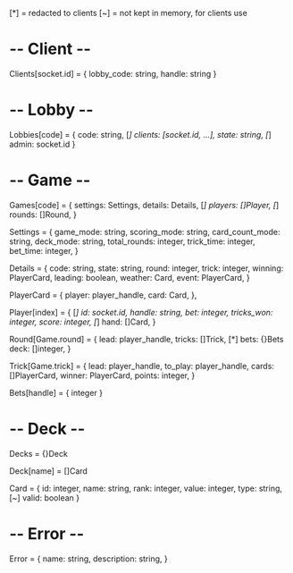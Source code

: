 [*] = redacted to clients
[~] = not kept in memory, for clients use

# -- Client --

Clients[socket.id] = {
    lobby_code: string,
    handle: string
}

# -- Lobby --

Lobbies[code] = {
    code: string,
    [*] clients: [socket.id, ...],
    state: string,
    [*] admin: socket.id
}

# -- Game --

Games[code] = {
    settings: Settings,
    details: Details,
    [*] players: []Player,
    [*] rounds: []Round,
}

Settings = {
    game_mode: string,
    scoring_mode: string,
    card_count_mode: string,
    deck_mode: string,
    total_rounds: integer,
    trick_time: integer,
    bet_time: integer,
}

Details = {
    code: string,
    state: string,
    round: integer,
    trick: integer,
    winning: PlayerCard,
    leading: boolean,
    weather: Card,
    event: PlayerCard,
}

PlayerCard = {
    player: player_handle,
    card: Card,
},

Player[index] = {
    [*] id: socket.id,
    handle: string,
    bet: integer,
    tricks_won: integer,
    score: integer,
    [*] hand: []Card,
}

Round[Game.round] = {
    lead: player_handle,
    tricks: []Trick,
    [*] bets: {}Bets
    deck: []integer,
}

Trick[Game.trick] = {
    lead: player_handle,
    to_play: player_handle,
    cards: []PlayerCard,
    winner: PlayerCard,
    points: integer,
}

Bets[handle] = { integer }

# -- Deck --

Decks = {}Deck

Deck[name] = []Card

Card = {
    id: integer,
    name: string,
    rank: integer,
    value: integer,
    type: string,
    [~] valid: boolean
}

# -- Error --
Error = {
    name: string,
    description: string,
}